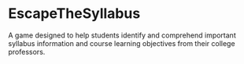 # EscapeTheSyllabus
A game designed to help students identify and comprehend important syllabus information and course learning objectives from their college professors.

